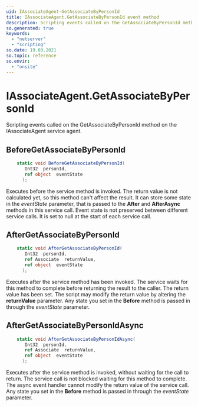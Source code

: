 ```yaml
---
uid: IAssociateAgent-GetAssociateByPersonId
title: IAssociateAgent.GetAssociateByPersonId event method
description: Scripting events called on the GetAssociateByPersonId method on the IAssociateAgent service agent.
so.generated: true
keywords:
  - "netserver"
  - "scripting"
so.date: 19.03.2021
so.topic: reference
so.envir:
  - "onsite"
---
```

# IAssociateAgent.GetAssociateByPersonId

Scripting events called on the <see cref='M:SuperOffice.CRM.Services.IAssociateAgent.GetAssociateByPersonId'>GetAssociateByPersonId</see> method on the <see cref='IAssociateAgent'>IAssociateAgent</see>  service agent.

## BeforeGetAssociateByPersonId
```cs
    static void BeforeGetAssociateByPersonId(
       Int32  personId,
       ref object  eventState
      );
```
Executes before the service method is invoked.
The return value is not calculated yet, so this method can't affect the result.
It can store some state in the *eventState* parameter, that is passed to the **After** and **AfterAsync** methods in this service call.
Event state is not preserved between different service calls. It is set to null at the start of each service call.
## AfterGetAssociateByPersonId
```cs
    static void AfterGetAssociateByPersonId(
       Int32  personId,
       ref Associate  returnValue,
       ref object  eventState
      );
```
Executes after the service method has been invoked. The service waits for this method to complete before returning the result to the caller.
The return value has been set. The script may modify the return value by altering the **returnValue** parameter.
Any state you set in the **Before** method is passed in through the *eventState* parameter.
## AfterGetAssociateByPersonIdAsync
```cs
    static void AfterGetAssociateByPersonIdAsync(
       Int32  personId,
       ref Associate  returnValue,
       ref object  eventState
      );
```
Executes after the service method is invoked, without waiting for the call to return.
The service call is not blocked waiting for this method to complete.
The async event handler cannot modify the return value of the service call.
Any state you set in the **Before** method is passed in through the *eventState* parameter.


